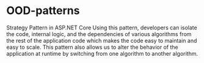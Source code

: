 # OOD-patterns
Strategy Pattern in ASP.NET Core
 Using this pattern, developers can isolate the code, internal logic, 
and the dependencies of various algorithms from the rest of the 
application code which makes the code easy to maintain and easy to scale.
 This pattern also allows us to alter the behavior of the application at
runtime by switching from one algorithm to another algorithm.
